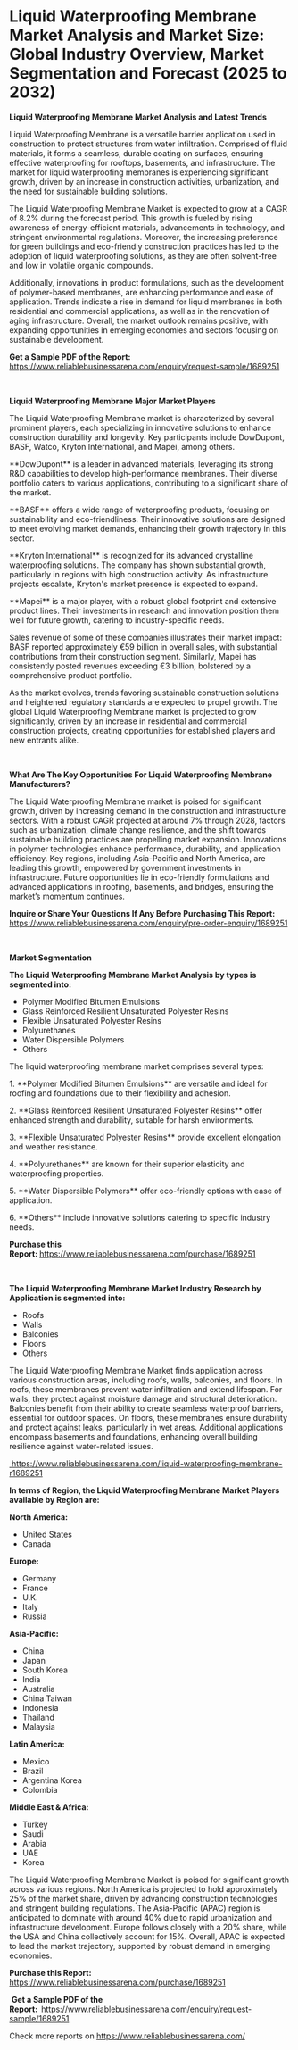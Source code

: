 <p><h1>Liquid Waterproofing Membrane Market Analysis and Market Size: Global Industry Overview, Market Segmentation and Forecast (2025 to 2032)</h1></p><p><strong>Liquid Waterproofing Membrane Market Analysis and Latest Trends</strong></p>
<p><p>Liquid Waterproofing Membrane is a versatile barrier application used in construction to protect structures from water infiltration. Comprised of fluid materials, it forms a seamless, durable coating on surfaces, ensuring effective waterproofing for rooftops, basements, and infrastructure. The market for liquid waterproofing membranes is experiencing significant growth, driven by an increase in construction activities, urbanization, and the need for sustainable building solutions.</p><p>The Liquid Waterproofing Membrane Market is expected to grow at a CAGR of 8.2% during the forecast period. This growth is fueled by rising awareness of energy-efficient materials, advancements in technology, and stringent environmental regulations. Moreover, the increasing preference for green buildings and eco-friendly construction practices has led to the adoption of liquid waterproofing solutions, as they are often solvent-free and low in volatile organic compounds.</p><p>Additionally, innovations in product formulations, such as the development of polymer-based membranes, are enhancing performance and ease of application. Trends indicate a rise in demand for liquid membranes in both residential and commercial applications, as well as in the renovation of aging infrastructure. Overall, the market outlook remains positive, with expanding opportunities in emerging economies and sectors focusing on sustainable development.</p></p>
<p><strong>Get a Sample PDF of the Report:&nbsp;</strong> <a href="https://www.reliablebusinessarena.com/enquiry/request-sample/1689251?utm_campaign=1420&utm_medium=2&utm_source=Github&utm_content=ia&utm_term=26032025&utm_id=liquid-waterproofing-membrane">https://www.reliablebusinessarena.com/enquiry/request-sample/1689251</a></p>
<p>&nbsp;</p>
<p><strong>Liquid Waterproofing Membrane Major Market Players</strong></p>
<p><p>The Liquid Waterproofing Membrane market is characterized by several prominent players, each specializing in innovative solutions to enhance construction durability and longevity. Key participants include DowDupont, BASF, Watco, Kryton International, and Mapei, among others.</p><p>**DowDupont** is a leader in advanced materials, leveraging its strong R&D capabilities to develop high-performance membranes. Their diverse portfolio caters to various applications, contributing to a significant share of the market.</p><p>**BASF** offers a wide range of waterproofing products, focusing on sustainability and eco-friendliness. Their innovative solutions are designed to meet evolving market demands, enhancing their growth trajectory in this sector.</p><p>**Kryton International** is recognized for its advanced crystalline waterproofing solutions. The company has shown substantial growth, particularly in regions with high construction activity. As infrastructure projects escalate, Kryton's market presence is expected to expand.</p><p>**Mapei** is a major player, with a robust global footprint and extensive product lines. Their investments in research and innovation position them well for future growth, catering to industry-specific needs.</p><p>Sales revenue of some of these companies illustrates their market impact: BASF reported approximately €59 billion in overall sales, with substantial contributions from their construction segment. Similarly, Mapei has consistently posted revenues exceeding €3 billion, bolstered by a comprehensive product portfolio.</p><p>As the market evolves, trends favoring sustainable construction solutions and heightened regulatory standards are expected to propel growth. The global Liquid Waterproofing Membrane market is projected to grow significantly, driven by an increase in residential and commercial construction projects, creating opportunities for established players and new entrants alike.</p></p>
<p>&nbsp;</p>
<p><strong>What Are The Key Opportunities For Liquid Waterproofing Membrane Manufacturers?</strong></p>
<p><p>The Liquid Waterproofing Membrane market is poised for significant growth, driven by increasing demand in the construction and infrastructure sectors. With a robust CAGR projected at around 7% through 2028, factors such as urbanization, climate change resilience, and the shift towards sustainable building practices are propelling market expansion. Innovations in polymer technologies enhance performance, durability, and application efficiency. Key regions, including Asia-Pacific and North America, are leading this growth, empowered by government investments in infrastructure. Future opportunities lie in eco-friendly formulations and advanced applications in roofing, basements, and bridges, ensuring the market’s momentum continues.</p></p>
<p><strong>Inquire or Share Your Questions If Any Before Purchasing This Report:</strong> <a href="https://www.reliablebusinessarena.com/enquiry/pre-order-enquiry/1689251?utm_campaign=1420&utm_medium=2&utm_source=Github&utm_content=ia&utm_term=26032025&utm_id=liquid-waterproofing-membrane">https://www.reliablebusinessarena.com/enquiry/pre-order-enquiry/1689251</a></p>
<p>&nbsp;</p>
<p><strong>Market Segmentation</strong></p>
<p><strong>The Liquid Waterproofing Membrane Market Analysis by types is segmented into:</strong></p>
<p><ul><li>Polymer Modified Bitumen Emulsions</li><li>Glass Reinforced Resilient Unsaturated Polyester Resins</li><li>Flexible Unsaturated Polyester Resins</li><li>Polyurethanes</li><li>Water Dispersible Polymers</li><li>Others</li></ul></p>
<p><p>The liquid waterproofing membrane market comprises several types: </p><p>1. **Polymer Modified Bitumen Emulsions** are versatile and ideal for roofing and foundations due to their flexibility and adhesion. </p><p>2. **Glass Reinforced Resilient Unsaturated Polyester Resins** offer enhanced strength and durability, suitable for harsh environments. </p><p>3. **Flexible Unsaturated Polyester Resins** provide excellent elongation and weather resistance. </p><p>4. **Polyurethanes** are known for their superior elasticity and waterproofing properties. </p><p>5. **Water Dispersible Polymers** offer eco-friendly options with ease of application. </p><p>6. **Others** include innovative solutions catering to specific industry needs.</p></p>
<p><strong>Purchase this Report:&nbsp;</strong><a href="https://www.reliablebusinessarena.com/purchase/1689251?utm_campaign=1420&utm_medium=2&utm_source=Github&utm_content=ia&utm_term=26032025&utm_id=liquid-waterproofing-membrane">https://www.reliablebusinessarena.com/purchase/1689251</a></p>
<p>&nbsp;</p>
<p><strong>The Liquid Waterproofing Membrane Market Industry Research by Application is segmented into:</strong></p>
<p><ul><li>Roofs</li><li>Walls</li><li>Balconies</li><li>Floors</li><li>Others</li></ul></p>
<p><p>The Liquid Waterproofing Membrane Market finds application across various construction areas, including roofs, walls, balconies, and floors. In roofs, these membranes prevent water infiltration and extend lifespan. For walls, they protect against moisture damage and structural deterioration. Balconies benefit from their ability to create seamless waterproof barriers, essential for outdoor spaces. On floors, these membranes ensure durability and protect against leaks, particularly in wet areas. Additional applications encompass basements and foundations, enhancing overall building resilience against water-related issues.</p></p>
<p><a href="https://www.reliablebusinessarena.com/liquid-waterproofing-membrane-r1689251?utm_campaign=1420&utm_medium=2&utm_source=Github&utm_content=ia&utm_term=26032025&utm_id=liquid-waterproofing-membrane">&nbsp;https://www.reliablebusinessarena.com/liquid-waterproofing-membrane-r1689251</a></p>
<p><strong>In terms of Region, the Liquid Waterproofing Membrane Market Players available by Region are:</strong></p>
<p>
    <p> <strong> North America: </strong>
        <ul>
            <li>United States</li>
            <li>Canada</li>
        </ul>
        </p> 
    <p> <strong> Europe: </strong>
        <ul>
            <li>Germany</li>
            <li>France</li>
            <li>U.K.</li>
            <li>Italy</li>
            <li>Russia</li>
        </ul>
        </p> 
    <p> <strong> Asia-Pacific: </strong>
        <ul>
            <li>China</li>
            <li>Japan</li>
            <li>South Korea</li>
            <li>India</li>
            <li>Australia</li>
            <li>China Taiwan</li>
            <li>Indonesia</li>
            <li>Thailand</li>
            <li>Malaysia</li>
        </ul>
        </p> 
    <p> <strong> Latin America: </strong>
        <ul>
            <li>Mexico</li>
            <li>Brazil</li>
            <li>Argentina Korea</li>
            <li>Colombia</li>
        </ul>
        </p> 
    <p> <strong> Middle East & Africa: </strong>
        <ul>
            <li>Turkey</li>
            <li>Saudi</li>
            <li>Arabia</li>
            <li>UAE</li>
            <li>Korea</li>
        </ul>
    </p>
    </p>
<p><p>The Liquid Waterproofing Membrane Market is poised for significant growth across various regions. North America is projected to hold approximately 25% of the market share, driven by advancing construction technologies and stringent building regulations. The Asia-Pacific (APAC) region is anticipated to dominate with around 40% due to rapid urbanization and infrastructure development. Europe follows closely with a 20% share, while the USA and China collectively account for 15%. Overall, APAC is expected to lead the market trajectory, supported by robust demand in emerging economies.</p></p>
<p><strong>Purchase this Report: </strong><a href="https://www.reliablebusinessarena.com/purchase/1689251?utm_campaign=1420&utm_medium=2&utm_source=Github&utm_content=ia&utm_term=26032025&utm_id=liquid-waterproofing-membrane">https://www.reliablebusinessarena.com/purchase/1689251</a></p>
<p>&nbsp;<strong>Get a Sample PDF of the Report:&nbsp;&nbsp;</strong><a href="https://www.reliablebusinessarena.com/enquiry/request-sample/1689251?utm_campaign=1420&utm_medium=2&utm_source=Github&utm_content=ia&utm_term=26032025&utm_id=liquid-waterproofing-membrane">https://www.reliablebusinessarena.com/enquiry/request-sample/1689251</a></p>
<p><strong></strong></p>
<p>Check more reports on <a href="https://www.reliablebusinessarena.com/?utm_campaign=1420&utm_medium=2&utm_source=Github&utm_content=ia&utm_term=26032025&utm_id=liquid-waterproofing-membrane">https://www.reliablebusinessarena.com/</a></p>
